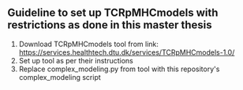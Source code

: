 ## Guideline to set up TCRpMHCmodels with restrictions as done in this master thesis

1. Download TCRpMHCmodels tool from link: https://services.healthtech.dtu.dk/services/TCRpMHCmodels-1.0/
2. Set up tool as per their instructions 
3. Replace complex_modeling.py from tool with this repository's complex_modeling script 